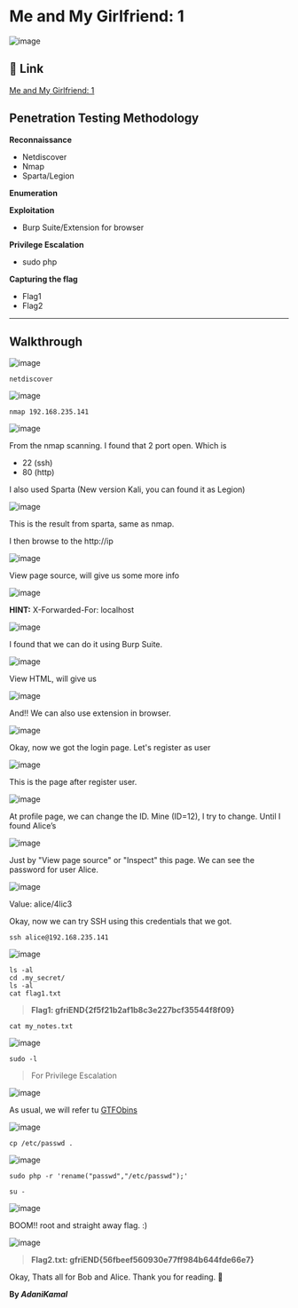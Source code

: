 # Me and My Girlfriend: 1

![image](https://user-images.githubusercontent.com/44063862/88540204-1ad97080-d045-11ea-8702-141724783d35.png)

## :link: Link 

[Me and My Girlfriend: 1](https://www.vulnhub.com/entry/me-and-my-girlfriend-1,409/)

## Penetration Testing Methodology

**Reconnaissance**
* Netdiscover
* Nmap
* Sparta/Legion

**Enumeration**

**Exploitation**
* Burp Suite/Extension for browser

**Privilege Escalation**
* sudo php

**Capturing the flag**
* Flag1
* Flag2

_______________________________________________________________________________________________________

## Walkthrough

![image](https://user-images.githubusercontent.com/44063862/88540432-80c5f800-d045-11ea-989f-ef8da66fd016.png)

```
netdiscover
```

![image](https://user-images.githubusercontent.com/44063862/88540459-8f141400-d045-11ea-873d-1fc6818ddbe1.png)

```
nmap 192.168.235.141
```

![image](https://user-images.githubusercontent.com/44063862/88540509-aa7f1f00-d045-11ea-8527-62396bea38bd.png)

From the nmap scanning. I found that 2 port open. Which is
* 22 (ssh) 
* 80 (http)

I also used Sparta (New version Kali, you can found it as Legion)

![image](https://user-images.githubusercontent.com/44063862/88540613-dac6bd80-d045-11ea-915c-a2e04f770880.png)

This is the result from sparta, same as nmap.

I then browse to the http://ip

![image](https://user-images.githubusercontent.com/44063862/88540636-e87c4300-d045-11ea-96e6-90b23560e64c.png)

View page source, will give us some more info

![image](https://user-images.githubusercontent.com/44063862/88540692-ffbb3080-d045-11ea-9095-109adac471d8.png)

**HINT:** X-Forwarded-For: localhost

![image](https://user-images.githubusercontent.com/44063862/88540905-6e988980-d046-11ea-92cb-5636f95af63a.png)

I found that we can do it using Burp Suite.

![image](https://user-images.githubusercontent.com/44063862/88540957-8cfe8500-d046-11ea-9987-b5cfd0fb19a3.png)

View HTML, will give us

![image](https://user-images.githubusercontent.com/44063862/88541060-ba4b3300-d046-11ea-9a75-3076c84c4dea.png)

And!! We can also use extension in browser. 

![image](https://user-images.githubusercontent.com/44063862/88541095-ccc56c80-d046-11ea-8ed6-f7970e570f4b.png)

Okay, now we got the login page. Let's register as user

![image](https://user-images.githubusercontent.com/44063862/88541207-f1b9df80-d046-11ea-8d7d-7406caac40c8.png)

This is the page after register user.

![image](https://user-images.githubusercontent.com/44063862/88541223-faaab100-d046-11ea-92fe-9d11da59f10e.png)

At profile page, we can change the ID. Mine (ID=12), I try to change. Until I found Alice’s

![image](https://user-images.githubusercontent.com/44063862/88541317-22017e00-d047-11ea-84c3-e751846d5335.png)

Just by "View page source" or "Inspect" this page. We can see the password for user Alice.

![image](https://user-images.githubusercontent.com/44063862/88541374-32b1f400-d047-11ea-8402-cea29e1fb52a.png)

Value: alice/4lic3

Okay, now we can try SSH using this credentials that we got.

```
ssh alice@192.168.235.141
```

![image](https://user-images.githubusercontent.com/44063862/88541773-e7e4ac00-d047-11ea-9ddc-94169be02a84.png)

```
ls -al
cd .my_secret/
ls -al
cat flag1.txt
```

> **Flag1: gfriEND{2f5f21b2af1b8c3e227bcf35544f8f09}**

```
cat my_notes.txt
```

![image](https://user-images.githubusercontent.com/44063862/88541938-25493980-d048-11ea-8cf1-5c5795dd3b59.png)

```
sudo -l
```

> For Privilege Escalation

![image](https://user-images.githubusercontent.com/44063862/88542021-54f84180-d048-11ea-97fc-7ab2a81ac7b0.png)

As usual, we will refer tu [GTFObins](https://gtfobins.github.io/gtfobins/php/)

![image](https://user-images.githubusercontent.com/44063862/88542091-73f6d380-d048-11ea-87d1-31e0f0eb5466.png)

```
cp /etc/passwd .
```

![image](https://user-images.githubusercontent.com/44063862/88542589-39da0180-d049-11ea-860d-563cc06f32e2.png)

```
sudo php -r 'rename("passwd","/etc/passwd");'
```

```
su -
```

![image](https://user-images.githubusercontent.com/44063862/88542678-6261fb80-d049-11ea-88c6-ea8bb2646bce.png)

BOOM!! root and straight away flag. :)

![image](https://user-images.githubusercontent.com/44063862/88542718-74439e80-d049-11ea-9b82-40ae4705c179.png)

> **Flag2.txt: gfriEND{56fbeef560930e77ff984b644fde66e7}**

Okay, Thats all for Bob and Alice. Thank you for reading. :white_flower:

**By _AdaniKamal_**
